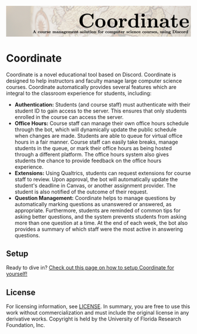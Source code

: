 ![Welcome to Coordinate!](./assets/banner.jpeg)

# Coordinate

Coordinate is a novel educational tool based on Discord. Coordinate is designed
to help instructors and faculty manage large computer science courses. Coordinate
automatically provides several features which are integral to the classroom experience
for students, including:

* **Authentication:** Students (and course staff) must authenticate with their student ID to gain
  access to the server. This ensures that only students enrolled in the course can access the server.
* **Office Hours:** Course staff can manage their own office hours schedule through
  the bot, which will dynamically update the public schedule when changes are made.
  Students are able to queue for virtual office hours in a fair manner. Course staff
  can easily take breaks, manage students in the queue, or mark their office hours
  as being hosted through a different platform. The office hours system also gives
  students the chance to provide feedback on the office hours experience.
* **Extensions:** Using Qualtrics, students can request extensions for course staff to
  review. Upon approval, the bot will automatically update the student's deadline in
  Canvas, or another assignment provider. The student is also notified of the outcome
  of their request.
* **Question Management:** Coordinate helps to manage questions by automatically marking
  questions as unanswered or answered, as appropriate. Furthermore, students are
  reminded of common tips for asking better questions, and the system prevents students
  from asking more than one question at a time. At the end of each week, the bot
  also provides a summary of which staff were the most active in answering questions.

## Setup

Ready to dive in? [Check out this page on how to setup Coordinate for yourself!](docs/setup.md)

## License

For licensing information, see [LICENSE](LICENSE). In summary, you are free to use
this work without commercialization and must include the original license in any
derivative works. Copyright is held by the University of Florida Research Foundation,
Inc.
